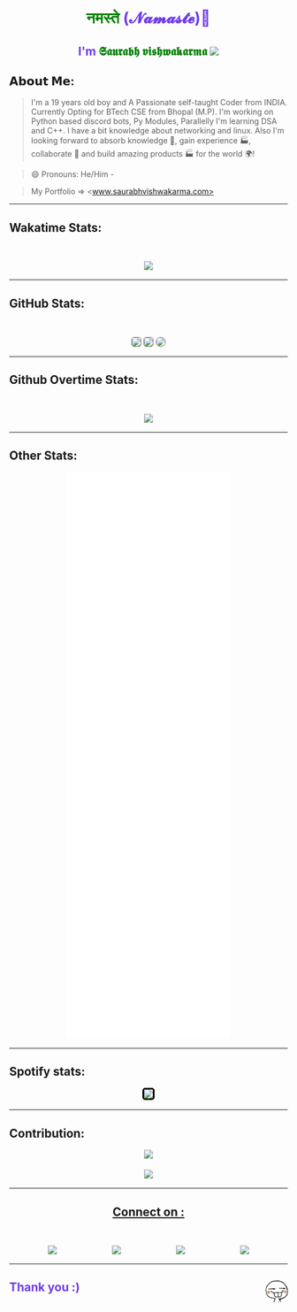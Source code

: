 <h1 align="center" style='color:#6F3CE8'> <span style='color:green'> नमस्ते </span> (𝓝𝓪𝓶𝓪𝓼𝓽𝓮)👋 </h1>
<h2 align="center" style='color:#6F3CE8'>I'm <span style='color:green'>𝕾𝖆𝖚𝖗𝖆𝖇𝖍 𝖛𝖎𝖘𝖍𝖜𝖆𝖐𝖆𝖗𝖒𝖆 </span>

<!-- <img src="https://visitor-badge.glitch.me/badge?page_id=Saurabh254"></h2> -->

<img src="https://hits.seeyoufarm.com/api/count/incr/badge.svg?url=https%3A%2F%2Fgithub.com%2F{Saurabh254}1212%2Fhit-counter">
</h2>

<h2>𝗔𝗯𝗼𝘂𝘁 𝗠𝗲:</h2>

> I'm a 19 years old boy and A Passionate self-taught Coder from INDIA. Currently Opting for BTech CSE from Bhopal (M.P). I'm working on Python based discord bots, Py Modules, Parallelly I'm learning DSA and C++. I have a bit knowledge about networking and linux. Also I'm looking forward to absorb knowledge 🧠, gain experience 🏭, collaborate 🤝 and build amazing products 🏭 for the world 🌍!

> 😄 Pronouns: He/Him -

> My Portfolio => <www.saurabhvishwakarma.com>

</p>

<hr>

<h2>Wakatime Stats:</h2>
<br>
<p align="center">
<img src="https://github-readme-stats.vercel.app/api/wakatime?username=_saurabh_030&show_icons=true&theme=buefy">
</p>

<hr>
<h2>GitHub Stats:</h2><br>
<p align="center">
<img style='border: 0.2px solid grey; border-radius: 5px;' src="https://github-readme-stats.vercel.app/api?username=Saurabh254&show_icons=true&theme=buefy">
<img style='border: 0.2px solid grey; border-radius: 5px;' src="https://github-readme-streak-stats.herokuapp.com/?user=Saurabh254&theme=buefy">

<img width='400px' style='border: 1.9px solid grey; border-radius: 10px;' src="https://github-readme-stats.vercel.app/api/top-langs/?username=Saurabh254&layout=compact&langs_count=5&theme=buefy)](https://github.com/anuraghazra/github-readme-stats">
</p>
<hr>
<h2>Github Overtime Stats:</h2>
<br>
<p align="center" height="250" width="250">
<img src="https://stats.quine.sh/Saurabh254/github?theme=light">
</p>

<hr>
<h2>Other Stats: </h2>
<p align="center">

<img src="./github-metrics.svg">
</p>

<hr>
<h2>Spotify stats: </h2>
<p align="center">
<img width='500px' style='border-radius: 5px; border: 3px solid ; background-color: white; color: black;' src="https://spotify-github-profile.vercel.app/api/view?uid=x2sgb1mixyn9luu7cgtvw45o6&cover_image=true&theme=novatorem&bar_color_cover=false&bar_color=6F3CE8">
</p>
<hr>
<h2>Contribution:</h2>
<p align='center'><img src='https://github-profile-summary-cards.vercel.app/api/cards/profile-details?username=Saurabh254&theme=buefy'>
<br>
<br>

<img src='https://github-profile-trophy.vercel.app/?username=Saurabh254&theme=buefy'>
</p>
<hr />
<h2 align="center" style="text-decoration: underline">Connect on :</h2>
<br>
<p align="center" style='align: center; max-width: 100%; display: flex; justify-content: center;gap: 100px '>
    <a href="https://m.facebook.com/saurav.vishwakarma.5245"><img width=50 src="https://i.imgur.com/VgkNYXI.png"></a>
     <a href="https://www.linkedin.com/in/saurabh-vishwakarma-8351371ab"><img width=56 src="https://i.imgur.com/NGBriju.png"/></a>
    <a href="https://www.instagram.com/_saurabh_030">
    <img width=50 src="https://i.imgur.com/M6yBwxS.png"/></a>
     <a href="https://open.spotify.com/user/x2sgb1mixyn9luu7cgtvw45o6?si=6h0RDh2gQcG_QSPG601h7w&utm_source=copy-link&dl_branch=1">
     <img width=50 src="https://i.imgur.com/qvdqtsc.png"/></a>
</p>
<hr />
<h2 align='left' style='color:#6F3CE8'> Thank you :) <img align=right width=40 src=Images/emoji.png /></h2>
